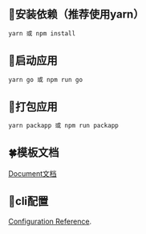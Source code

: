 ## **🍙安装依赖（推荐使用yarn）**
 
```bash
yarn 或 npm install
```` 

## **🌽启动应用**
 
```bash
yarn go 或 npm run go
```

## **🍭打包应用**
 
```bash
yarn packapp 或 npm run packapp
```

## **🍀模板文档**
 
[Document文档](https://github.com/Pure-Peace/vue-cli-electron-template/wiki)

## **🌹cli配置**
 
[Configuration Reference](https://cli.vuejs.org/config/).
